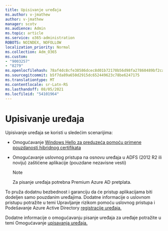 ```yaml
---
title: Upisivanje uređaja
ms.author: v-jmathew
author: v-jmathew
manager: scotv
ms.audience: Admin
ms.topic: article
ms.service: o365-administration
ROBOTS: NOINDEX, NOFOLLOW
localization_priority: Normal
ms.collection: Adm_O365
ms.custom:
- "9003257"
- "8279"
ms.openlocfilehash: 78af4dc8cfe38586dcec8d01b72170b56d98fa27860489bf2ca9544f32210c37
ms.sourcegitcommit: b5f7da89a650d2915dc652449623c78be6247175
ms.translationtype: MT
ms.contentlocale: sr-Latn-RS
ms.lasthandoff: 08/05/2021
ms.locfileid: "54101964"
---
```

# <a name="device-writeback"></a>Upisivanje uređaja

Upisivanje uređaja se koristi u sledećim scenarijima:

- Omogućavanje [Windows Hello za preduzeća pomoću primene pouzdanosti hibridnog certifikata](https://docs.microsoft.com/windows/security/identity-protection/hello-for-business/hello-hybrid-cert-trust-prereqs#device-registration)
- Omogućavanje uslovnog pristupa na osnovu uređaja u ADFS (2012 R2 ili noviju) zaštićene aplikacije (pouzdane nezavisne vesti)

    > [!NOTE]
    > Za pisanje uređaja potrebna Premium Azure AD pretplata.

To pruža dodatnu bezbednost i garanciju da će pristup aplikacijama biti dodeljen samo pouzdanim uređajima. Dodatne informacije o uslovnom pristupu potražite u temi Upravljanje rizikom pomoću uslovnog pristupa i Podešavanje Azure Active Directory [registracije uređaja.](https://docs.microsoft.com/azure/active-directory/devices/overview) [](https://docs.microsoft.com/azure/active-directory/conditional-access/overview)

Dodatne informacije o omogućavanju pisanje uređaja za uređaje potražite u temi Omogućavanje [upisavanja uređaja.](https://docs.microsoft.com/azure/active-directory/hybrid/how-to-connect-device-writeback)
